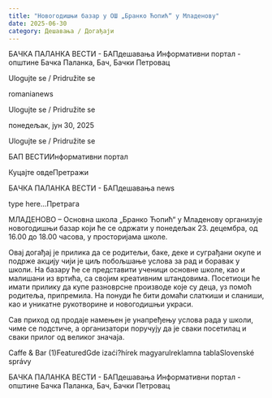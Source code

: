 ```yaml
---
title: "Новогодишњи базар у ОШ „Бранко Ћопић“ у Младенову"
date: 2025-06-30
category: Дешавања / Догађаји
---
```


БАЧКА ПАЛАНКА ВЕСТИ - БАПдешавања Информативни портал - општине Бачка Паланка, Бач, Бачки Петровац

Ulogujte se / Pridružite se

romanianews

Ulogujte se / Pridružite se

понедељак, јун 30, 2025

Ulogujte se / Pridružite se

БАП ВЕСТИИнформативни портал

Куцајте овдеПретражи

БАЧКА ПАЛАНКА ВЕСТИ - БАПдешавања news

type here...Претрага

МЛАДЕНОВО – Основна школа „Бранко Ћопић“ у Младенову организује новогодишњи базар који ће се одржати у понедељак 23. децембра, од 16.00 до 18.00 часова, у просторијама школе.

Овај догађај је прилика да се родитељи, баке, деке и суграђани окупе и подрже акцију чији је циљ побољшање услова за рад и боравак у школи.
На базару ће се представити ученици основне школе, као и малишани из вртића, са својим креативним штандовима. Посетиоци ће имати прилику да купе разноврсне производе које су деца, уз помоћ родитеља, припремила. На понуди ће бити домаћи слаткиши и сланиши, као и уникатне рукотворине и новогодишњи украси.


Сав приход од продаје намењен је унапређењу услова рада у школи, чиме се подстиче, а организатори поручују да је сваки посетилац и сваки прилог од великог значаја.

Caffe & Bar (1)FeaturedGde izaći?hírek magyarulreklamna tablaSlovenské správy

БАЧКА ПАЛАНКА ВЕСТИ - БАПдешавања Информативни портал - општине Бачка Паланка, Бач, Бачки Петровац
